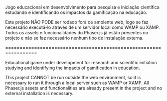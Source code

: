 Jogo educacional em desenvolvimento para pesquisa e iniciação científica estudando e identificando os impactos da gamificação na educação.

Este projeto NÃO PODE ser rodado fora de ambiente web, logo se faz necessário executá-lo através de um servidor local como WAMP ou XAMP.
Todos os assets e funcionalidades do Phaser.js já estão presentes no projeto e não se faz necessário nenhum tipo de instalação externa.

=================================================================

Educational game under development for research and scientific initiation studying and identifying the impacts of gamification in education.

This project CANNOT be run outside the web environment, so it is necessary to run it through a local server such as WAMP or XAMP.
All Phaser.js assets and functionalities are already present in the project and no external installation is necessary.
